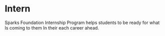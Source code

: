 # Intern
Sparks Foundation Internship Program helps students to be ready for what Is coming to them In their each career ahead.
